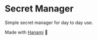# Secret Manager

Simple secret manager for day to day use.

Made with [Hanami](https://hanamirb.org/) 🌸
